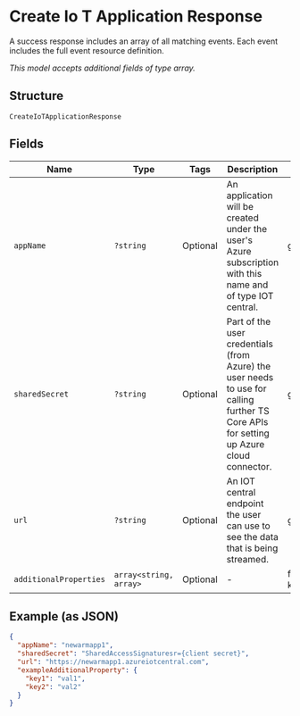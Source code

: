 
# Create Io T Application Response

A success response includes an array of all matching events. Each event includes the full event resource definition.

*This model accepts additional fields of type array.*

## Structure

`CreateIoTApplicationResponse`

## Fields

| Name | Type | Tags | Description | Getter | Setter |
|  --- | --- | --- | --- | --- | --- |
| `appName` | `?string` | Optional | An application will be created under the user's Azure subscription with this name and of type IOT central. | getAppName(): ?string | setAppName(?string appName): void |
| `sharedSecret` | `?string` | Optional | Part of the user credentials (from Azure) the user needs to use for calling further TS Core APIs for setting up Azure cloud connector. | getSharedSecret(): ?string | setSharedSecret(?string sharedSecret): void |
| `url` | `?string` | Optional | An IOT central endpoint the user can use to see the data that is being streamed. | getUrl(): ?string | setUrl(?string url): void |
| `additionalProperties` | `array<string, array>` | Optional | - | findAdditionalProperty(string key): array | additionalProperty(string key, array value): void |

## Example (as JSON)

```json
{
  "appName": "newarmapp1",
  "sharedSecret": "SharedAccessSignaturesr={client secret}",
  "url": "https://newarmapp1.azureiotcentral.com",
  "exampleAdditionalProperty": {
    "key1": "val1",
    "key2": "val2"
  }
}
```

